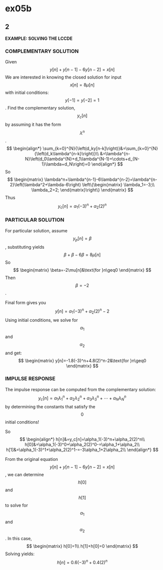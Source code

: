 # ex05b

## 2
__EXAMPLE: SOLVING THE LCCDE__

### COMPLEMENTARY SOLUTION
Given
$$
y[n]+y[n-1]-6y[n-2]=x[n]
$$
We are interested in knowing the closed solution for input $$x[n]=8\mu[n]$$ with initial conditions: $$y[-1]=y[-2]=1$$. Find the complementary solution, $$y_c[n]$$ by assuming it has the form $$\lambda^n$$.
$$
\begin{align*}
\sum_{k=0}^{N}{\left(d_ky[n-k]\right)}&=\sum_{k=0}^{N}{\left(d_k\lambda^{n-k}\right)}\\
&=\lambda^{n-N}\left(d_0\lambda^{N}+d_1\lambda^{N-1}+\cdots+d_{N-1}\lambda+d_N\right)=0
\end{align*}
$$
So
$$
\begin{matrix}
\lambda^n+\lambda^{n-1}-6\lambda^{n-2}=\lambda^{n-2}\left(\lambda^2+\lambda-6\right)
\left\{\begin{matrix}
\lambda_1=-3;\\
\lambda_2=2;
\end{matrix}\right\}
\end{matrix}
$$
Thus
$$
y_c[n]=\alpha_1(-3)^n+\alpha_2(2)^n
$$

### PARTICULAR SOLUTION
For particular solution, assume $$y_p[n]=\beta$$, substituting yields
$$
\beta+\beta-6\beta=8\mu[n]
$$
So
$$
\begin{matrix}
\beta=-2\mu[n]&\text{for }n\geq0
\end{matrix}
$$
Then $$\beta=-2$$.

Final form gives you
$$
y[n]=\alpha_1(-3)^n+\alpha_2(2)^n-2
$$
Using initial conditions, we solve for $$\alpha_1$$ and $$\alpha_2$$ and get:
$$
\begin{matrix}
y[n]=-1.8(-3)^n+4.8(2)^n-2&\text{for }n\geq0
\end{matrix}
$$

### IMPULSE RESPONSE
The impulse response can be computed from the complementary solution:
$$
y_c[n]=\alpha_1\lambda_1^{n}+\alpha_2\lambda_2^{n}+\alpha_3\lambda_3^{n}+\cdots+\alpha_N\lambda_N^{n}
$$
by determining the constants that satisfy the $$0$$ initial conditions!

So
$$
\begin{align*}
h[n]&=y_c[n]=\alpha_1(-3)^n+\alpha_2(2)^n\\
h[0]&=\alpha_1(-3)^0+\alpha_2(2)^0-=\alpha_1+\alpha_2\\
h[1]&=\alpha_1(-3)^1+\alpha_2(2)^1-=-3\alpha_1+2\alpha_2\\
\end{align*}
$$

From the original equation $$y[n]+y[n-1]-6y[n-2]=x[n]$$, we can determine $$h[0]$$ and $$h[1]$$ to solve for $$\alpha_1$$ and $$\alpha_2$$. In this case,
$$
\begin{matrix}
h[0]=1\\
h[1]+h[0]=0
\end{matrix}
$$
Solving yields:
$$
h[n]=0.6(-3)^n+0.4(2)^n
$$
